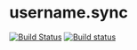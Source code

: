 # username.sync

[![Build Status](https://travis-ci.org/stefanpenner/username-sync.svg?branch=master)](https://travis-ci.org/stefanpenner/username-sync)
[![Build status](https://ci.appveyor.com/api/projects/status/89vktdhm1vsh2yno/branch/master?svg=true)](https://ci.appveyor.com/project/embercli/username-sync/branch/master)
